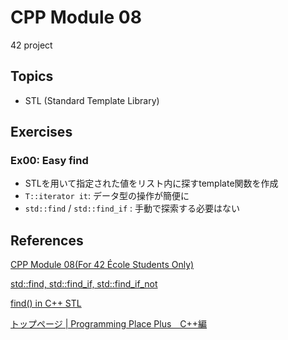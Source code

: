 # CPP Module 08
42 project

## Topics
- STL (Standard Template Library)

## Exercises
### Ex00: Easy find
- STLを用いて指定された値をリスト内に探すtemplate関数を作成
- `T::iterator it`: データ型の操作が簡便に
- `std::find` / `std::find_if` : 手動で探索する必要はない

## References

[CPP Module 08(For 42 École Students Only)](https://projects.intra.42.fr/projects/cpp-module-08)

[std::find, std::find_if, std::find_if_not](https://en.cppreference.com/w/cpp/algorithm/find)

[find() in C++ STL](https://www.geeksforgeeks.org/std-find-in-cpp/)

[トップページ | Programming Place Plus　C++編](https://programming-place.net/ppp/contents/cpp/index.html)
